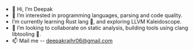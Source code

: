 - 👋 Hi, I’m Deepak
- 👀 I’m interested in programming languages, parsing and code quality. 
- I’m currently learning Rust lang 🦀, and exploring LLVM Kaleidoscope. 
- 💞️ I’m looking to collaborate on static analysis, building tools using clang libtooling 🐉.
- 📫 Mail me -- deepakrajhr06@gmail.com

<!---
DeepakRajHR/DeepakRajHR is a ✨ special ✨ repository because its `README.md` (this file) appears on your GitHub profile.
You can click the Preview link to take a look at your changes.
--->
